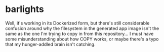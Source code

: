 # barlights

Well, it's working in its Dockerized form, but there's still considerable confusion around why the filesystem in the generated app image isn't the same as the one I'm trying to copy in from this repository...  I must have some misunderstanding about how COPY works, or maybe there's a typo that my hunger-addled brain isn't catching.
